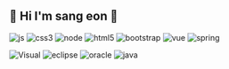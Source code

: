 ## 👋 Hi I'm sang eon 👋








<!--
**sanng97/sanng97** is a ✨ _special_ ✨ repository because its `README.md` (this file) appears on your GitHub profile.

Here are some ideas to get you started:

- 🔭 I’m currently working on ...
- 🌱 I’m currently learning ...
- 👯 I’m looking to collaborate on ...
- 🤔 I’m looking for help with ...
- 💬 Ask me about ...
- 📫 How to reach me: ...
- 😄 Pronouns: ...
- ⚡ Fun fact: ...
-->
![js](https://img.shields.io/badge/JavaScript-F7DF1E?style=for-the-badge&logo=JavaScript&logoColor=white)
![css3](https://img.shields.io/badge/CSS3-1572B6?style=for-the-badge&logo=css3&logoColor=white)
![node](https://img.shields.io/badge/Node.js-43853D?style=for-the-badge&logo=node.js&logoColor=white)
![html5](https://img.shields.io/badge/HTML5-E34F26?style=for-the-badge&logo=html5&logoColor=white)
![bootstrap](https://img.shields.io/badge/Bootstrap-563D7C?style=for-the-badge&logo=bootstrap&logoColor=white)
![vue](https://img.shields.io/badge/Vue.js-35495E?style=for-the-badge&logo=vue.js&logoColor=4FC08D)
![spring](https://img.shields.io/badge/Spring-6DB33F?style=for-the-badge&logo=spring&logoColor=white)


![Visual](https://img.shields.io/badge/Visual_Studio_Code-0078D4?style=for-the-badge&logo=visual%20studio%20code&logoColor=white)
![eclipse](https://img.shields.io/badge/Eclipse-2C2255?style=for-the-badge&logo=eclipse&logoColor=white)
![oracle](https://img.shields.io/badge/Oracle-F80000?style=for-the-badge&logo=oracle&logoColor=black)
![java](https://img.shields.io/badge/Java-ED8B00?style=for-the-badge&logo=openjdk&logoColor=white)








